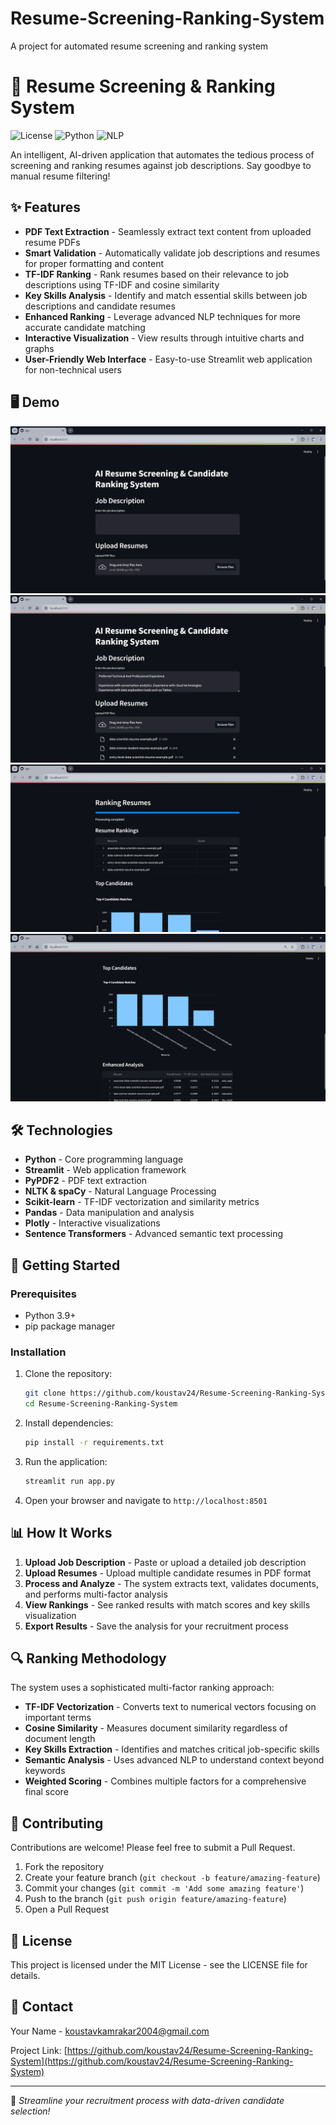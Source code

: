 # Resume-Screening-Ranking-System
A project for automated resume screening and ranking system
# 🚀 Resume Screening & Ranking System

![License](https://img.shields.io/badge/license-MIT-blue.svg)
![Python](https://img.shields.io/badge/python-3.9-green.svg)
![NLP](https://img.shields.io/badge/NLP-powered-orange.svg)

An intelligent, AI-driven application that automates the tedious process of screening and ranking resumes against job descriptions. Say goodbye to manual resume filtering!

## ✨ Features

- **PDF Text Extraction** - Seamlessly extract text content from uploaded resume PDFs
- **Smart Validation** - Automatically validate job descriptions and resumes for proper formatting and content
- **TF-IDF Ranking** - Rank resumes based on their relevance to job descriptions using TF-IDF and cosine similarity
- **Key Skills Analysis** - Identify and match essential skills between job descriptions and candidate resumes
- **Enhanced Ranking** - Leverage advanced NLP techniques for more accurate candidate matching
- **Interactive Visualization** - View results through intuitive charts and graphs
- **User-Friendly Web Interface** - Easy-to-use Streamlit web application for non-technical users

## 🖥️ Demo

<!-- Replace with actual screenshot when available -->
![Resume Ranking Demo](https://raw.githubusercontent.com/koustav24/Resume-Screening-Ranking-System/main/Home-Page.png)
![Resume Ranking Demo](https://raw.githubusercontent.com/koustav24/Resume-Screening-Ranking-System/main/Data-Input.png)
![Resume Ranking Demo](https://raw.githubusercontent.com/koustav24/Resume-Screening-Ranking-System/main/Data-Output.png)
![Resume Ranking Demo](https://raw.githubusercontent.com/koustav24/Resume-Screening-Ranking-System/main/Data-Output(2).png)
## 🛠️ Technologies

- **Python** - Core programming language
- **Streamlit** - Web application framework
- **PyPDF2** - PDF text extraction
- **NLTK & spaCy** - Natural Language Processing
- **Scikit-learn** - TF-IDF vectorization and similarity metrics
- **Pandas** - Data manipulation and analysis
- **Plotly** - Interactive visualizations
- **Sentence Transformers** - Advanced semantic text processing

## 🚀 Getting Started

### Prerequisites

- Python 3.9+
- pip package manager

### Installation

1. Clone the repository:
   ```bash
   git clone https://github.com/koustav24/Resume-Screening-Ranking-System.git
   cd Resume-Screening-Ranking-System
   ```

2. Install dependencies:
   ```bash
   pip install -r requirements.txt
   ```

3. Run the application:
   ```bash
   streamlit run app.py
   ```

4. Open your browser and navigate to `http://localhost:8501`

## 📊 How It Works

1. **Upload Job Description** - Paste or upload a detailed job description
2. **Upload Resumes** - Upload multiple candidate resumes in PDF format
3. **Process and Analyze** - The system extracts text, validates documents, and performs multi-factor analysis
4. **View Rankings** - See ranked results with match scores and key skills visualization
5. **Export Results** - Save the analysis for your recruitment process

## 🔍 Ranking Methodology

The system uses a sophisticated multi-factor ranking approach:

- **TF-IDF Vectorization** - Converts text to numerical vectors focusing on important terms
- **Cosine Similarity** - Measures document similarity regardless of document length
- **Key Skills Extraction** - Identifies and matches critical job-specific skills
- **Semantic Analysis** - Uses advanced NLP to understand context beyond keywords
- **Weighted Scoring** - Combines multiple factors for a comprehensive final score

## 🤝 Contributing

Contributions are welcome! Please feel free to submit a Pull Request.

1. Fork the repository
2. Create your feature branch (`git checkout -b feature/amazing-feature`)
3. Commit your changes (`git commit -m 'Add some amazing feature'`)
4. Push to the branch (`git push origin feature/amazing-feature`)
5. Open a Pull Request

## 📝 License

This project is licensed under the MIT License - see the LICENSE file for details.

## 📧 Contact

Your Name - koustavkamrakar2004@gmail.com

Project Link: [https://github.com/koustav24/Resume-Screening-Ranking-System](https://github.com/koustav24/Resume-Screening-Ranking-System)

---

💼 *Streamline your recruitment process with data-driven candidate selection!*